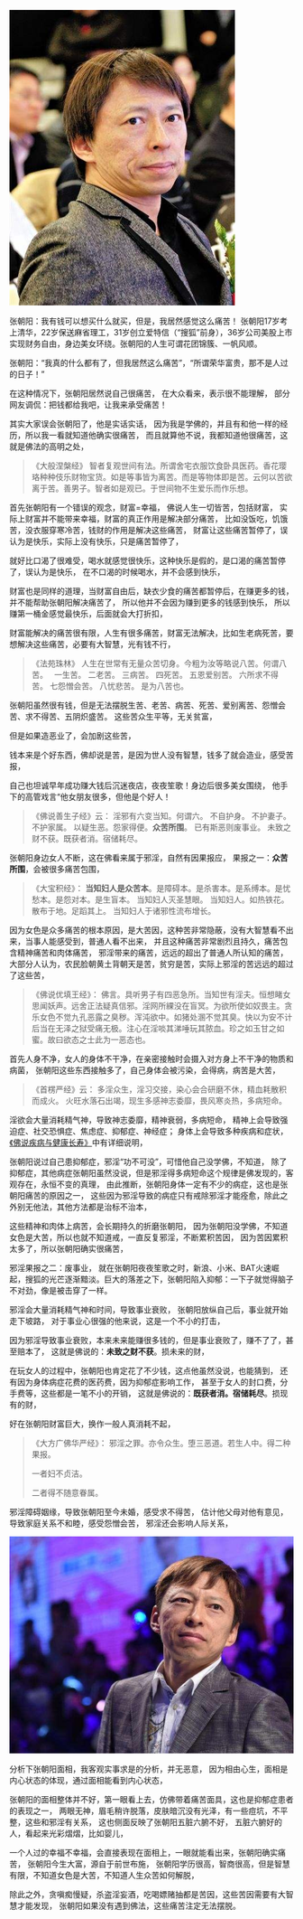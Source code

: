 ![](images/70e59aaf99bac777098eb1447505950b.jpeg)

张朝阳：我有钱可以想买什么就买，但是，我居然感觉这么痛苦！
张朝阳17岁考上清华，22岁保送麻省理工，31岁创立爱特信（“搜狐”前身），36岁公司美股上市实现财务自由，身边美女环绕。张朝阳的人生可谓花团锦簇、一帆风顺。

张朝阳：“我真的什么都有了，但我居然这么痛苦”，“所谓荣华富贵，那不是人过的日子！”

在这种情况下，张朝阳居然说自己很痛苦，
在大众看来，表示很不能理解，
部分网友调侃：把钱都给我吧，让我来承受痛苦！

其实大家误会张朝阳了，他是实话实话，
因为我是学佛的，并且有和他一样的经历，所以我一看就知道他确实很痛苦，
而且就算他不说，我都知道他很痛苦，这就是佛法的高明之处，

> 《大般涅槃经》
> 智者复观世间有法。所谓舍宅衣服饮食卧具医药。香花璎珞种种伎乐财物宝货。如是等事皆为离苦。而是等物体即是苦。云何以苦欲离于苦。善男子。智者如是观已。于世间物不生爱乐而作乐想。

首先张朝阳有一个错误的观念，财富=幸福，
佛说人生一切皆苦，包括财富，
实际上财富并不能带来幸福，财富的真正作用是解决部分痛苦，
比如没饭吃，饥饿苦，没衣服穿寒冷苦，钱财的作用是解决这些痛苦，
财富让这些痛苦暂停了，误认为是快乐，实际上没有快乐，只是痛苦暂停了，

就好比口渴了很难受，喝水就感觉很快乐，这种快乐是假的，是口渴的痛苦暂停了，误认为是快乐，
在不口渴的时候喝水，并不会感到快乐，

财富也是同样的道理，当财富自由后，缺衣少食的痛苦都暂停后，在赚更多的钱，并不能帮助张朝阳解决痛苦了，
所以他并不会因为赚到更多的钱感到快乐，
所以赚第一桶金感觉最快乐，后面就会大打折扣，

财富能解决的痛苦很有限，人生有很多痛苦，财富无法解决，比如生老病死苦，要想解决这些痛苦，必要有大智慧，光有钱不行，

> 《法苑珠林》
> 人生在世常有无量众苦切身。今粗为汝等略说八苦。何谓八苦。
> &nbsp;
> 一生苦。
> 二老苦。
> 三病苦。
> 四死苦。
> 五恩爱别苦。
> 六所求不得苦。
> 七怨憎会苦。
> 八忧悲苦。
> 是为八苦也。

张朝阳虽然很有钱，但是无法摆脱生苦、老苦、病苦、死苦、爱别离苦、怨憎会苦、求不得苦、五阴炽盛苦。
这些苦众生平等，无关贫富，

但是如果造恶业了，会加剧这些苦，

钱本来是个好东西，佛却说是苦，是因为世人没有智慧，钱多了就会造业，感受苦报，

自己也坦诚早年成功赚大钱后沉迷夜店，夜夜笙歌！身边后很多美女围绕，
他手下的高管戏言“他女朋友很多，但他是个好人！

> 《佛说善生子经》云： 
> 淫邪有六变当知。何谓六。
> 不自护身。
> 不护妻子。
> 不护家属。
> 以疑生恶。怨家得便。**众苦所围**。
> 已有斯恶则废事业。
> 未致之财不获。既获者消。宿储耗尽。

张朝阳身边女人不断，这在佛看来属于邪淫，自然有因果报应，
果报之一：**众苦所围**，会被很多痛苦包围，

> 《大宝积经》：
> **当知妇人是众苦本**。是障碍本。是杀害本。是系缚本。是忧愁本。是怨对本。是生盲本。
> 当知妇人灭圣慧眼。
> 当知妇人。如热铁花。散布于地。足蹈其上。
> 当知妇人于诸邪性流布增长。

因为女色是众多痛苦的根本原因，是大苦因，这种苦非常隐蔽，没有大智慧看不出来，当事人能感受到，普通人看不出来，
并且这种痛苦非常剧烈且持久，痛苦包含精神痛苦和肉体痛苦，
邪淫带来的痛苦，远远的超出了普通人所认知的痛苦，
大部分人认为，农民脸朝黄土背朝天是苦，贫穷是苦，实际上邪淫的苦远远的超过了这些苦，

> 《佛说优填王经》：
> 佛言。具听男子有四恶急所。当知世有淫夫。恒想睹女思闻妖声。远舍正法疑真信邪。淫网所綶没在盲冥。为欲所使如奴畏主。贪乐女色不觉九孔恶露之臭秽。浑沌欲中。如猪处溷不觉其臭。快以为安不计后当在无泽之狱受痛无极。注心在淫啖其涕唾玩其脓血。珍之如玉甘之如蜜。故曰欲态之士此为一恶态也。

首先人身不净，女人的身体不干净，在亲密接触时会摄入对方身上不干净的物质和病菌，
张朝阳这些东西接触多了，自己身体会被污染，会得病，病苦是大苦，

> 《首楞严经》云： 
> 多淫众生，淫习交接，染心会合研磨不休，精血耗散积而成火。 
> 火旺水落石出竭，现生多感神志委靡，畏风寒炎热，多病短命。

淫欲会大量消耗精气神，导致神志委靡，精神衰弱，多病短命，
精神上会导致强迫症、社交恐惧症、焦虑症、抑郁症、神经症；
身体上会导致多种疾病和症状，[《佛说疾病与健康长寿》](https://www.kancloud.cn/luojiangtao/foshuojiankang)中有详细说明，

张朝阳说过自己患抑郁症，邪淫“功不可没”，可惜他自己没学佛，不知道，
除了抑郁症，其他病症张朝阳虽然没说，但是邪淫得多病短命这个规律是佛发现的，客观存在，永恒不变的真理，
由此推断，张朝阳身体一定有不少的病症，这也是张朝阳痛苦的原因之一，
这些因为邪淫导致的病症只有戒除邪淫才能痊愈，除此之外别无他法，其他方法都是治标不治本，

这些精神和肉体上病苦，会长期持久的折磨张朝阳，
因为张朝阳没学佛，不知道女色是大苦，所以也就不知道戒，一直反复邪淫，不断累积苦因，
因为苦因累积太多了，所以张朝阳确实很痛苦，

邪淫果报之二：废事业，
就在张朝阳夜夜笙歌之时，新浪、小米、BAT火速崛起，搜狐的光芒逐渐黯淡。巨大的落差之下，张朝阳陷入抑郁：一下子就觉得脑子不对劲，像是被击穿了一样。

邪淫会大量消耗精气神和时间，导致事业衰败，
张朝阳放纵自己后，事业就开始走下坡路，
对于事业心很强的他来说，这是一个不小的打击，

因为邪淫导致事业衰败，本来未来能赚很多钱的，但是事业衰败了，赚不了了，甚至赔本了，
这就是佛说的：**未致之财不获**。损未来的财，

在玩女人的过程中，张朝阳也肯定花了不少钱，这点他虽然没说，也能猜到，
还有因为身体病症花费的医药费，因为抑郁症影响工作，
甚至于女人的封口费，分手费等，这些都是一笔不小的开销，
这就是佛说的：**既获者消。宿储耗尽**。损现有的财，

好在张朝阳财富巨大，换作一般人真消耗不起，

> 《大方广佛华严经》：
> 邪淫之罪。亦令众生。堕三恶道。若生人中。得二种果报。
> 
> 一者妇不贞洁。
> 
> 二者得不随意眷属。

邪淫障碍姻缘，导致张朝阳至今未婚，感受求不得苦，
估计他父母对他有意见，导致家庭关系不和睦，感受怨憎会苦，
邪淫还会影响人际关系，


![](images/eac4b74543a982269162349ee121b5074b90eb15.jpeg)

分析下张朝阳面相，我客观实事求是的分析，并无恶意，
因为相由心生，面相是内心状态的体现，通过面相能看到内心状态，

张朝阳的面相整体并不好，第一眼看上去，仿佛带着痛苦面具，这也是抑郁症患者的表现之一，
两眼无神，眉毛稍许脱落，皮肤暗沉没有光泽，有一些痘坑，不平整，这些和邪淫有关系，
这也侧面反映了张朝阳五脏六腑不好，
五脏六腑好的人，看起来光彩熠熠，比如婴儿，

一个人过的幸福不幸福，会直接表现在面相上，一眼就能看出来，张朝阳确实痛苦，
张朝阳今生大富，源自于前世布施，
张朝阳学历很高，智商很高，但是智慧有限，不知道女色是大苦，不知道人生众苦如何解脱，

除此之外，贪嗔痴慢疑，杀盗淫妄酒，吃喝嫖赌抽都是苦因，这些苦因需要有大智慧才能发现，
张朝阳如果没有遇到佛法，这些痛苦注定无法摆脱。








